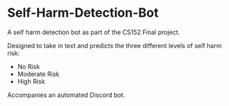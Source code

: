 # Self-Harm-Detection-Bot

A self harm detection bot as part of the CS152 Final project.

Designed to take in text and predicts the three different levels of self harm risk:
- No Risk
- Moderate Risk
- High Risk

Accompanies an automated Discord bot.
